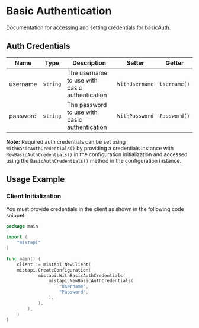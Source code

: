 
# Basic Authentication



Documentation for accessing and setting credentials for basicAuth.

## Auth Credentials

| Name | Type | Description | Setter | Getter |
|  --- | --- | --- | --- | --- |
| username | `string` | The username to use with basic authentication | `WithUsername` | `Username()` |
| password | `string` | The password to use with basic authentication | `WithPassword` | `Password()` |



**Note:** Required auth credentials can be set using `WithBasicAuthCredentials()` by providing a credentials instance with `NewBasicAuthCredentials()` in the configuration initialization and accessed using the `BasicAuthCredentials()` method in the configuration instance.

## Usage Example

### Client Initialization

You must provide credentials in the client as shown in the following code snippet.

```go
package main

import (
    "mistapi"
)

func main() {
    client := mistapi.NewClient(
    mistapi.CreateConfiguration(
            mistapi.WithBasicAuthCredentials(
                mistapi.NewBasicAuthCredentials(
                    "Username",
                    "Password",
                ),
            ),
        ),
    )
}
```


